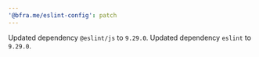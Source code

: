 ```yaml
---
'@bfra.me/eslint-config': patch
---
```


Updated dependency `@eslint/js` to `9.29.0`.
Updated dependency `eslint` to `9.29.0`.
